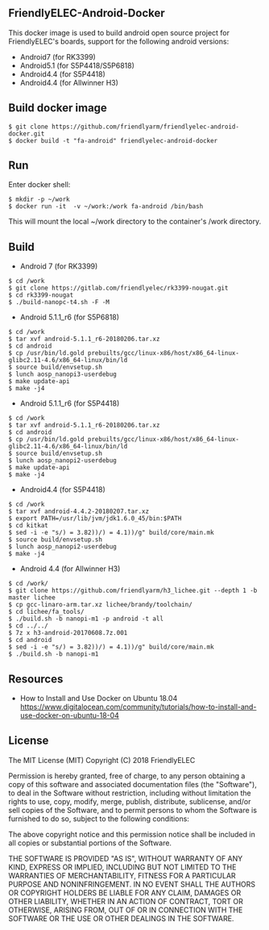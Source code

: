 ## **FriendlyELEC-Android-Docker**

This docker image is used to build android open source project for FriendlyELEC's boards, support for the following android versions:  
* Android7 (for RK3399)  
* Android5.1 (for S5P4418/S5P6818)  
* Android4.4 (for S5P4418) 
* Android4.4 (for Allwinner H3)

Build docker image
------------

```
$ git clone https://github.com/friendlyarm/friendlyelec-android-docker.git
$ docker build -t "fa-android" friendlyelec-android-docker
```

Run
------------

Enter docker shell:  
```
$ mkdir -p ~/work
$ docker run -it  -v ~/work:/work fa-android /bin/bash
```

This will mount the local ~/work directory to the container's /work directory.  

Build
------------

* Android 7 (for RK3399)
```
$ cd /work
$ git clone https://gitlab.com/friendlyelec/rk3399-nougat.git
$ cd rk3399-nougat
$ ./build-nanopc-t4.sh -F -M
```

* Android 5.1.1_r6 (for S5P6818)
```
$ cd /work
$ tar xvf android-5.1.1_r6-20180206.tar.xz
$ cd android
$ cp /usr/bin/ld.gold prebuilts/gcc/linux-x86/host/x86_64-linux-glibc2.11-4.6/x86_64-linux/bin/ld
$ source build/envsetup.sh
$ lunch aosp_nanopi3-userdebug
$ make update-api
$ make -j4
```

* Android 5.1.1_r6 (for S5P4418)
```
$ cd /work
$ tar xvf android-5.1.1_r6-20180206.tar.xz
$ cd android
$ cp /usr/bin/ld.gold prebuilts/gcc/linux-x86/host/x86_64-linux-glibc2.11-4.6/x86_64-linux/bin/ld
$ source build/envsetup.sh
$ lunch aosp_nanopi2-userdebug
$ make update-api
$ make -j4
```

* Android4.4 (for S5P4418)
```
$ cd /work
$ tar xvf android-4.4.2-20180207.tar.xz 
$ export PATH=/usr/lib/jvm/jdk1.6.0_45/bin:$PATH
$ cd kitkat
$ sed -i -e "s/) = 3.82))/) = 4.1))/g" build/core/main.mk
$ source build/envsetup.sh
$ lunch aosp_nanopi2-userdebug
$ make -j4
```

* Android 4.4 (for Allwinner H3)
```
$ cd /work/
$ git clone https://github.com/friendlyarm/h3_lichee.git --depth 1 -b master lichee
$ cp gcc-linaro-arm.tar.xz lichee/brandy/toolchain/
$ cd lichee/fa_tools/
$ ./build.sh -b nanopi-m1 -p android -t all
$ cd ../../
$ 7z x h3-android-20170608.7z.001
$ cd android
$ sed -i -e "s/) = 3.82))/) = 4.1))/g" build/core/main.mk
$ ./build.sh -b nanopi-m1
```

Resources
------------
* How to Install and Use Docker on Ubuntu 18.04  
https://www.digitalocean.com/community/tutorials/how-to-install-and-use-docker-on-ubuntu-18-04

## License

The MIT License (MIT)
Copyright (C) 2018 FriendlyELEC

Permission is hereby granted, free of charge, to any person obtaining a copy
of this software and associated documentation files (the "Software"), to deal
in the Software without restriction, including without limitation the rights
to use, copy, modify, merge, publish, distribute, sublicense, and/or sell
copies of the Software, and to permit persons to whom the Software is
furnished to do so, subject to the following conditions:

The above copyright notice and this permission notice shall be included in
all copies or substantial portions of the Software.

THE SOFTWARE IS PROVIDED "AS IS", WITHOUT WARRANTY OF ANY KIND, EXPRESS OR
IMPLIED, INCLUDING BUT NOT LIMITED TO THE WARRANTIES OF MERCHANTABILITY,
FITNESS FOR A PARTICULAR PURPOSE AND NONINFRINGEMENT. IN NO EVENT SHALL THE
AUTHORS OR COPYRIGHT HOLDERS BE LIABLE FOR ANY CLAIM, DAMAGES OR OTHER
LIABILITY, WHETHER IN AN ACTION OF CONTRACT, TORT OR OTHERWISE, ARISING FROM,
OUT OF OR IN CONNECTION WITH THE SOFTWARE OR THE USE OR OTHER DEALINGS IN
THE SOFTWARE.

